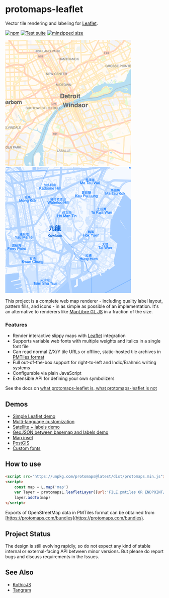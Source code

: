 # protomaps-leaflet

Vector tile rendering and labeling for [Leaflet](https://github.com/Leaflet/Leaflet).

[![npm](https://img.shields.io/npm/v/protomaps-leaflet)](https://www.npmjs.com/package/protomaps-leaflet)
[![Test suite](https://github.com/protomaps/protomaps-leaflet/actions/workflows/node.js.yml/badge.svg)](https://github.com/protomaps/protomaps-leaflet/actions/workflows/node.js.yml)
[![minzipped size](https://img.shields.io/bundlephobia/minzip/protomaps-leaflet)](https://bundlephobia.com/package/protomaps-leaflet)

<p float="left">
    <img src="benchmark/example_1.png" width="400">
    <img src="benchmark/example_2.png" width="400">
</p>

This project is a complete web map renderer - including quality label layout, pattern fills, and icons - in as simple as possible of an implementation. It's an alternative to renderers like [MapLibre GL JS](https://maplibre.org) in a fraction of the size.

### Features

* Render interactive slippy maps with [Leaflet](https://leafletjs.com) integration
* Supports variable web fonts with multiple weights and italics in a single font file
* Can read normal Z/X/Y tile URLs or offline, static-hosted tile archives in [PMTiles format](github.com/protomaps/PMTiles)
* Full out-of-the-box support for right-to-left and Indic/Brahmic writing systems
* Configurable via plain JavaScript
* Extensible API for defining your own symbolizers

See the docs on [what protomaps-leaflet is, what protomaps-leaflet is not](https://protomaps.com/docs/protomaps-js#protomapsjs-is-not)

## Demos

* [Simple Leaflet demo](https://protomaps.github.io/protomaps-leaflet/examples/leaflet.html)
* [Multi-language customization](https://protomaps.github.io/protomaps-leaflet/examples/multi_language.html)
* [Satellite + labels demo](https://protomaps.github.io/protomaps-leaflet/examples/labels.html)
* [GeoJSON between basemap and labels demo](https://protomaps.github.io/protomaps-leaflet/examples/sandwich.html)
* [Map inset](https://protomaps.github.io/protomaps-leaflet/examples/inset.html)
* [PostGIS](https://protomaps.github.io/protomaps-leaflet/examples/postgis.html)
* [Custom fonts](https://protomaps.github.io/protomaps-leaflet/examples/fonts.html)

## How to use

```html
<script src="https://unpkg.com/protomaps@latest/dist/protomaps.min.js"></script>
<script>
    const map = L.map('map')
    var layer = protomapsL.leafletLayer({url:'FILE.pmtiles OR ENDPOINT/{z}/{x}/{y}.pbf'})
    layer.addTo(map)
</script>
```

Exports of OpenStreetMap data in PMTiles format can be obtained from [https://protomaps.com/bundles](https://protomaps.com/bundles).

## Project Status

The design is still evolving rapidly, so do not expect any kind of stable internal or external-facing API between minor versions. But please do report bugs and discuss requirements in the Issues.

## See Also
* [KothicJS](https://github.com/kothic/kothic-js)
* [Tangram](https://github.com/tangrams/tangram)
